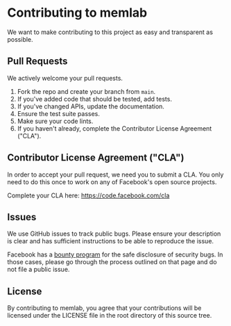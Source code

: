 # Contributing to memlab
We want to make contributing to this project as easy and transparent as
possible.

## Pull Requests
We actively welcome your pull requests.

1. Fork the repo and create your branch from `main`.
2. If you've added code that should be tested, add tests.
3. If you've changed APIs, update the documentation.
4. Ensure the test suite passes.
5. Make sure your code lints.
6. If you haven't already, complete the Contributor License Agreement ("CLA").

## Contributor License Agreement ("CLA")
In order to accept your pull request, we need you to submit a CLA. You only need
to do this once to work on any of Facebook's open source projects.

Complete your CLA here: <https://code.facebook.com/cla>

## Issues
We use GitHub issues to track public bugs. Please ensure your description is
clear and has sufficient instructions to be able to reproduce the issue.

Facebook has a [bounty program](https://www.facebook.com/whitehat/) for the safe
disclosure of security bugs. In those cases, please go through the process
outlined on that page and do not file a public issue.

## License
By contributing to memlab, you agree that your contributions will be licensed
under the LICENSE file in the root directory of this source tree.